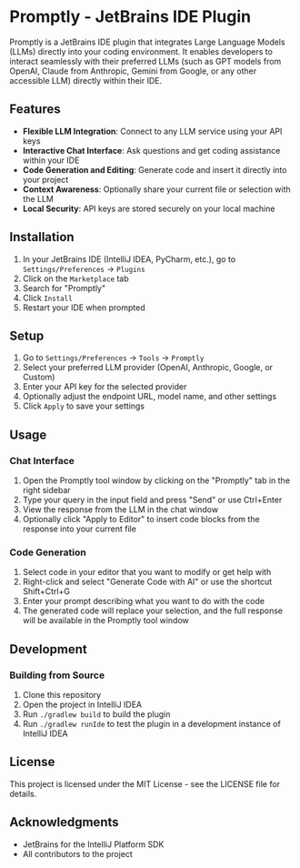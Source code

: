 # Promptly - JetBrains IDE Plugin

Promptly is a JetBrains IDE plugin that integrates Large Language Models (LLMs) directly into your coding environment. It enables developers to interact seamlessly with their preferred LLMs (such as GPT models from OpenAI, Claude from Anthropic, Gemini from Google, or any other accessible LLM) directly within their IDE.

## Features

- **Flexible LLM Integration**: Connect to any LLM service using your API keys
- **Interactive Chat Interface**: Ask questions and get coding assistance within your IDE
- **Code Generation and Editing**: Generate code and insert it directly into your project
- **Context Awareness**: Optionally share your current file or selection with the LLM
- **Local Security**: API keys are stored securely on your local machine

## Installation

1. In your JetBrains IDE (IntelliJ IDEA, PyCharm, etc.), go to `Settings/Preferences` → `Plugins`
2. Click on the `Marketplace` tab
3. Search for "Promptly"
4. Click `Install`
5. Restart your IDE when prompted

## Setup

1. Go to `Settings/Preferences` → `Tools` → `Promptly`
2. Select your preferred LLM provider (OpenAI, Anthropic, Google, or Custom)
3. Enter your API key for the selected provider
4. Optionally adjust the endpoint URL, model name, and other settings
5. Click `Apply` to save your settings

## Usage

### Chat Interface

1. Open the Promptly tool window by clicking on the "Promptly" tab in the right sidebar
2. Type your query in the input field and press "Send" or use Ctrl+Enter
3. View the response from the LLM in the chat window
4. Optionally click "Apply to Editor" to insert code blocks from the response into your current file

### Code Generation

1. Select code in your editor that you want to modify or get help with
2. Right-click and select "Generate Code with AI" or use the shortcut Shift+Ctrl+G
3. Enter your prompt describing what you want to do with the code
4. The generated code will replace your selection, and the full response will be available in the Promptly tool window

## Development

### Building from Source

1. Clone this repository
2. Open the project in IntelliJ IDEA
3. Run `./gradlew build` to build the plugin
4. Run `./gradlew runIde` to test the plugin in a development instance of IntelliJ IDEA

## License

This project is licensed under the MIT License - see the LICENSE file for details.

## Acknowledgments

- JetBrains for the IntelliJ Platform SDK
- All contributors to the project 